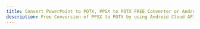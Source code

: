 ---title: Convert PowerPoint to POTX, PPSX to POTX FREE Converter or Android SDKdescription: Free Conversion of PPSX to POTX by using Android Cloud APIs & SDKs. Also Create, Edit & Render Microsoft Word & OpenOffice documents in the Cloud.---